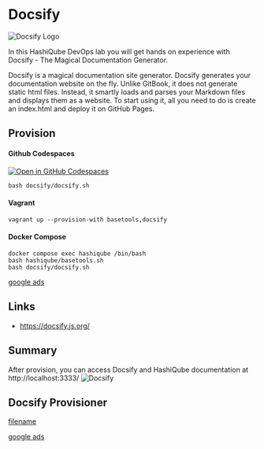 # Docsify

![Docsify Logo](images/docsify-logo.png?raw=true "Docsify Logo")

In this HashiQube DevOps lab you will get hands on experience with Docsify - The Magical Documentation Generator.

Docsify is a magical documentation site generator. Docsify generates your documentation website on the fly. Unlike GitBook, it does not generate static html files. Instead, it smartly loads and parses your Markdown files and displays them as a website. To start using it, all you need to do is create an index.html and deploy it on GitHub Pages.

## Provision

<!-- tabs:start -->
#### **Github Codespaces**
[![Open in GitHub Codespaces](https://github.com/codespaces/badge.svg)](https://codespaces.new/star3am/hashiqube?quickstart=1)
```
bash docsify/docsify.sh
```

#### **Vagrant**

```
vagrant up --provision-with basetools,docsify
```

#### **Docker Compose**

```
docker compose exec hashiqube /bin/bash
bash hashiqube/basetools.sh
bash docsify/docsify.sh
```
<!-- tabs:end -->

[google ads](../googleads.html ':include :type=iframe width=100% height=300px')

## Links 

- https://docsify.js.org/

## Summary
After provision, you can access Docsify and HashiQube documentation at http://localhost:3333/
![Docsify](images/docsify.png?raw=true "Docsify")

## Docsify Provisioner

[filename](docsify.sh ':include :type=code')

[google ads](../googleads.html ':include :type=iframe width=100% height=300px')